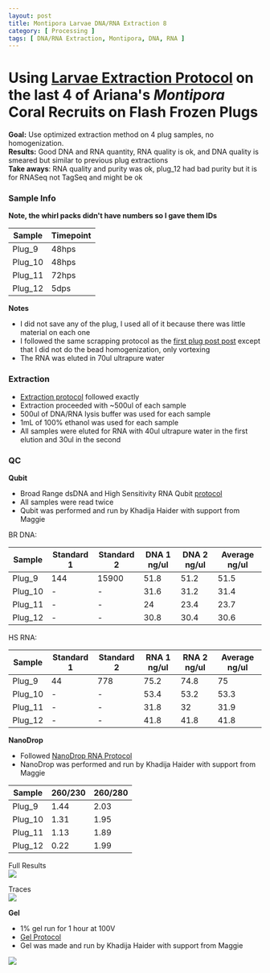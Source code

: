 ```yaml
---
layout: post
title: Montipora Larvae DNA/RNA Extraction 8
category: [ Processing ]
tags: [ DNA/RNA Extraction, Montipora, DNA, RNA ]
---
```


# Using [Larvae Extraction Protocol](https://meschedl.github.io/MESPutnam_Open_Lab_Notebook/Larvae-Ex-Protocol/) on the last 4 of Ariana's _Montipora_ Coral Recruits on Flash Frozen Plugs

**Goal:** Use optimized extraction method on 4 plug samples, no homogenization.   
**Results:** Good DNA and RNA quantity, RNA quality is ok, and DNA quality is smeared but similar to previous plug extractions  
**Take aways**: RNA quality and purity was ok, plug_12 had bad purity but it is for RNASeq not TagSeq and might be ok

### Sample Info

**Note, the whirl packs didn't have numbers so I gave them IDs**

|Sample|Timepoint|
|---|---|
|Plug_9|48hps|
|Plug_10|48hps|
|Plug_11|72hps|
|Plug_12|5dps|


**Notes**

- I did not save any of the plug, I used all of it because there was little material on each one
- I followed the same scrapping protocol as the [first plug post post](https://meschedl.github.io/MESPutnam_Open_Lab_Notebook/Ariana-Ex-6/) except that I did not do the bead homogenization, only vortexing
- The RNA was eluted in 70ul ultrapure water

### Extraction

- [Extraction protocol](https://meschedl.github.io/MESPutnam_Open_Lab_Notebook/Larvae-Ex-Protocol/) followed exactly
- Extraction proceeded with ~500ul of each sample
- 500ul of DNA/RNA lysis buffer was used for each sample
- 1mL of 100% ethanol was used for each sample
- All samples were eluted for RNA with 40ul ultrapure water in the first elution and 30ul in the second

### QC

**Qubit**
- Broad Range dsDNA and High Sensitivity RNA Qubit [protocol](https://meschedl.github.io/MESPutnam_Open_Lab_Notebook/Qubit-Protocol/)
- All samples were read twice
- Qubit was performed and run by Khadija Haider with support from Maggie

BR DNA:

|Sample|Standard 1|Standard 2|DNA 1 ng/ul|DNA 2 ng/ul| Average ng/ul|
|---|---|---|---|---|---|
|Plug_9|144|15900|51.8|51.2|51.5|
|Plug_10|-|-|31.6|31.2|31.4|
|Plug_11|-|-|24|23.4|23.7|
|Plug_12|-|-|30.8|30.4|30.6|

HS RNA:

|Sample|Standard 1|Standard 2|RNA 1 ng/ul|RNA 2 ng/ul| Average ng/ul|
|---|---|---|---|---|---|
|Plug_9|44|778|75.2|74.8|75|
|Plug_10|-|-|53.4|53.2|53.3|
|Plug_11|-|-|31.8|32|31.9|
|Plug_12|-|-|41.8|41.8|41.8|

**NanoDrop**

- Followed [NanoDrop RNA Protocol](https://github.com/meschedl/PPP-Lab-Resources/blob/master/Protocols/Nanodrop-RNA.md)
- NanoDrop was performed and run by Khadija Haider with support from Maggie

|Sample|260/230|260/280|
|---|---|---|
|Plug_9|1.44|2.03|
|Plug_10|1.31|1.95|
|Plug_11|1.13|1.89|
|Plug_12|0.22|1.99|

Full Results  
![](https://raw.githubusercontent.com/meschedl/MESPutnam_Open_Lab_Notebook/master/images/IMG_5311.jpg)

Traces  
![](https://raw.githubusercontent.com/meschedl/MESPutnam_Open_Lab_Notebook/master/images/IMG_5312.jpg)

**Gel**
- 1% gel run for 1 hour at 100V
- [Gel Protocol](https://github.com/meschedl/PPP-Lab-Resources/blob/master/Protocols/Agrose-Gel-Protocol.md)
- Gel was made and run by Khadija Haider with support from Maggie

![](https://raw.githubusercontent.com/meschedl/MESPutnam_Open_Lab_Notebook/master/images/IMG_5310%20copy.jpg)
